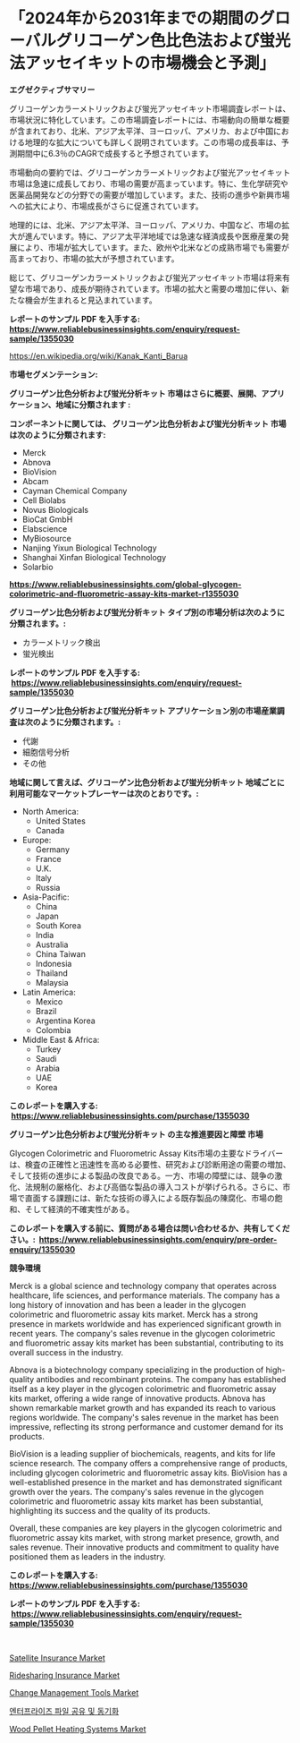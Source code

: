 <p><h1>「2024年から2031年までの期間のグローバルグリコーゲン色比色法および蛍光法アッセイキットの市場機会と予測」</h1></p><p><strong>エグゼクティブサマリー</strong></p>
<p><p>グリコーゲンカラーメトリックおよび蛍光アッセイキット市場調査レポートは、市場状況に特化しています。この市場調査レポートには、市場動向の簡単な概要が含まれており、北米、アジア太平洋、ヨーロッパ、アメリカ、および中国における地理的な拡大についても詳しく説明されています。この市場の成長率は、予測期間中に6.3％のCAGRで成長すると予想されています。</p><p>市場動向の要約では、グリコーゲンカラーメトリックおよび蛍光アッセイキット市場は急速に成長しており、市場の需要が高まっています。特に、生化学研究や医薬品開発などの分野での需要が増加しています。また、技術の進歩や新興市場への拡大により、市場成長がさらに促進されています。</p><p>地理的には、北米、アジア太平洋、ヨーロッパ、アメリカ、中国など、市場の拡大が進んでいます。特に、アジア太平洋地域では急速な経済成長や医療産業の発展により、市場が拡大しています。また、欧州や北米などの成熟市場でも需要が高まっており、市場の拡大が予想されています。</p><p>総じて、グリコーゲンカラーメトリックおよび蛍光アッセイキット市場は将来有望な市場であり、成長が期待されています。市場の拡大と需要の増加に伴い、新たな機会が生まれると見込まれています。</p></p>
<p><strong>レポートのサンプル PDF を入手する: <a href="https://www.reliablebusinessinsights.com/enquiry/request-sample/1355030">https://www.reliablebusinessinsights.com/enquiry/request-sample/1355030</a></strong></p>
<p><a href="https://en.wikipedia.org/wiki/Kanak_Kanti_Barua">https://en.wikipedia.org/wiki/Kanak_Kanti_Barua</a></p>
<p><strong>市場セグメンテーション:</strong></p>
<p><strong> グリコーゲン比色分析および蛍光分析キット 市場はさらに概要、展開、アプリケーション、地域に分類されます :</strong></p>
<p><strong>コンポーネントに関しては、 グリコーゲン比色分析および蛍光分析キット 市場は次のように分類されます: &nbsp;</strong></p>
<p><ul><li>Merck</li><li>Abnova</li><li>BioVision</li><li>Abcam</li><li>Cayman Chemical Company</li><li>Cell Biolabs</li><li>Novus Biologicals</li><li>BioCat GmbH</li><li>Elabscience</li><li>MyBiosource</li><li>Nanjing Yixun Biological Technology</li><li>Shanghai Xinfan Biological Technology</li><li>Solarbio</li></ul></p>
<p><strong><a href="https://www.reliablebusinessinsights.com/global-glycogen-colorimetric-and-fluorometric-assay-kits-market-r1355030">https://www.reliablebusinessinsights.com/global-glycogen-colorimetric-and-fluorometric-assay-kits-market-r1355030</a></strong></p>
<p><strong> グリコーゲン比色分析および蛍光分析キット タイプ別の市場分析は次のように分類されます。:</strong></p>
<p><ul><li>カラーメトリック検出</li><li>蛍光検出</li></ul></p>
<p><strong>レポートのサンプル PDF を入手する: &nbsp;<a href="https://www.reliablebusinessinsights.com/enquiry/request-sample/1355030">https://www.reliablebusinessinsights.com/enquiry/request-sample/1355030</a></strong></p>
<p><strong> グリコーゲン比色分析および蛍光分析キット アプリケーション別の市場産業調査は次のように分類されます。:</strong></p>
<p><ul><li>代謝</li><li>細胞信号分析</li><li>その他</li></ul></p>
<p><strong>地域に関して言えば、グリコーゲン比色分析および蛍光分析キット 地域ごとに利用可能なマーケットプレーヤーは次のとおりです。:</strong></p>
<p><ul>
    <li>
        North America:
        <ul>
            <li>United States</li>
            <li>Canada</li>
        </ul>
    </li>
    <li>
        Europe:
        <ul>
            <li>Germany</li>
            <li>France</li>
            <li>U.K.</li>
            <li>Italy</li>
            <li>Russia</li>
        </ul>
    </li>
    <li>
        Asia-Pacific:
        <ul>
            <li>China</li>
            <li>Japan</li>
            <li>South Korea</li>
            <li>India</li>
            <li>Australia</li>
            <li>China Taiwan</li>
            <li>Indonesia</li>
            <li>Thailand</li>
            <li>Malaysia</li>
        </ul>
    </li>
    <li>
        Latin America:
        <ul>
            <li>Mexico</li>
            <li>Brazil</li>
            <li>Argentina Korea</li>
            <li>Colombia</li>
        </ul>
    </li>
    <li>
        Middle East & Africa:
        <ul>
            <li>Turkey</li>
            <li>Saudi</li>
            <li>Arabia</li>
            <li>UAE</li>
            <li>Korea</li>
        </ul>
    </li>
    </ul></p>
<p><strong>このレポートを購入する: &nbsp;<a href="https://www.reliablebusinessinsights.com/purchase/1355030">https://www.reliablebusinessinsights.com/purchase/1355030</a></strong></p>
<p><strong>グリコーゲン比色分析および蛍光分析キット の主な推進要因と障壁 市場</strong></p>
<p><p>Glycogen Colorimetric and Fluorometric Assay Kits市場の主要なドライバーは、検査の正確性と迅速性を高める必要性、研究および診断用途の需要の増加、そして技術の進歩による製品の改良である。一方、市場の障壁には、競争の激化、法規制の厳格化、および高価な製品の導入コストが挙げられる。さらに、市場で直面する課題には、新たな技術の導入による既存製品の陳腐化、市場の飽和、そして経済的不確実性がある。</p></p>
<p><strong>このレポートを購入する前に、質問がある場合は問い合わせるか、共有してください。:&nbsp; <a href="https://www.reliablebusinessinsights.com/enquiry/pre-order-enquiry/1355030">https://www.reliablebusinessinsights.com/enquiry/pre-order-enquiry/1355030</a></strong></p>
<p><strong>競争環境</strong></p>
<p><p>Merck is a global science and technology company that operates across healthcare, life sciences, and performance materials. The company has a long history of innovation and has been a leader in the glycogen colorimetric and fluorometric assay kits market. Merck has a strong presence in markets worldwide and has experienced significant growth in recent years. The company's sales revenue in the glycogen colorimetric and fluorometric assay kits market has been substantial, contributing to its overall success in the industry.</p><p>Abnova is a biotechnology company specializing in the production of high-quality antibodies and recombinant proteins. The company has established itself as a key player in the glycogen colorimetric and fluorometric assay kits market, offering a wide range of innovative products. Abnova has shown remarkable market growth and has expanded its reach to various regions worldwide. The company's sales revenue in the market has been impressive, reflecting its strong performance and customer demand for its products.</p><p>BioVision is a leading supplier of biochemicals, reagents, and kits for life science research. The company offers a comprehensive range of products, including glycogen colorimetric and fluorometric assay kits. BioVision has a well-established presence in the market and has demonstrated significant growth over the years. The company's sales revenue in the glycogen colorimetric and fluorometric assay kits market has been substantial, highlighting its success and the quality of its products.</p><p>Overall, these companies are key players in the glycogen colorimetric and fluorometric assay kits market, with strong market presence, growth, and sales revenue. Their innovative products and commitment to quality have positioned them as leaders in the industry.</p></p>
<p><strong>このレポートを購入する: &nbsp; <a href="https://www.reliablebusinessinsights.com/purchase/1355030">https://www.reliablebusinessinsights.com/purchase/1355030</a></strong></p>
<p><strong>レポートのサンプル PDF を入手する: &nbsp;<a href="https://www.reliablebusinessinsights.com/enquiry/request-sample/1355030">https://www.reliablebusinessinsights.com/enquiry/request-sample/1355030</a></strong><strong></strong></p>
<p>&nbsp;</p>
<p><p><a href="https://issuu.com/reportprime-2/docs/satellite-insurance-market-size-2030.pptx">Satellite Insurance Market</a></p><p><a href="https://issuu.com/reportprime-2/docs/ridesharing-insurance-market-size-2030.pptx">Ridesharing Insurance Market</a></p><p><a href="https://github.com/prosalinda88/Market-Research-Report-List-5/blob/main/change-management-tools-market.md">Change Management Tools Market</a></p><p><a href="https://medium.com/@jerrodhilll68/%EA%B8%80%EB%A1%9C%EB%B2%8C-%EA%B8%B0%EC%97%85-%ED%8C%8C%EC%9D%BC-%EA%B3%B5%EC%9C%A0-%EB%B0%8F-%EB%8F%99%EA%B8%B0%ED%99%94-%EC%8B%9C%EC%9E%A5-%ED%98%84%ED%99%A9-2024-2031-%EB%B0%8F-%EC%A7%80%EC%97%AD-%EC%A0%9C%ED%92%88-%EB%B0%8F-%EC%B5%9C%EC%A2%85-%EC%82%AC%EC%9A%A9%EB%B3%84-%EC%98%88%EC%B8%A1-de6b429b3677">엔터프라이즈 파일 공유 및 동기화</a></p><p><a href="https://medium.com/@rontaybrewer02024/wood-pellet-heating-systems-market-size-share-analysis-growth-trends-forecast-2024-2031-f415d59c1cc2">Wood Pellet Heating Systems Market</a></p></p>